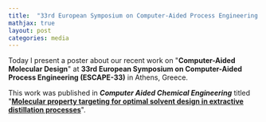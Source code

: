 ```yaml
---
title:  "33rd European Symposium on Computer-Aided Process Engineering (ESCAPE-33)"
mathjax: true
layout: post
categories: media
---
```


Today I present a poster about our recent work on "**Computer-Aided Molecular Design**" 
at **33rd European Symposium on Computer-Aided Process Engineering (ESCAPE-33)** in Athens, Greece.

This work was published in **_Computer Aided Chemical Engineering_** 
titled "**[Molecular property targeting for optimal solvent design in extractive distillation processes]([https://doi.org/10.1002/aic.18236](https://doi.org/10.1016/B978-0-443-15274-0.50199-2)https://doi.org/10.1016/B978-0-443-15274-0.50199-2)**".
